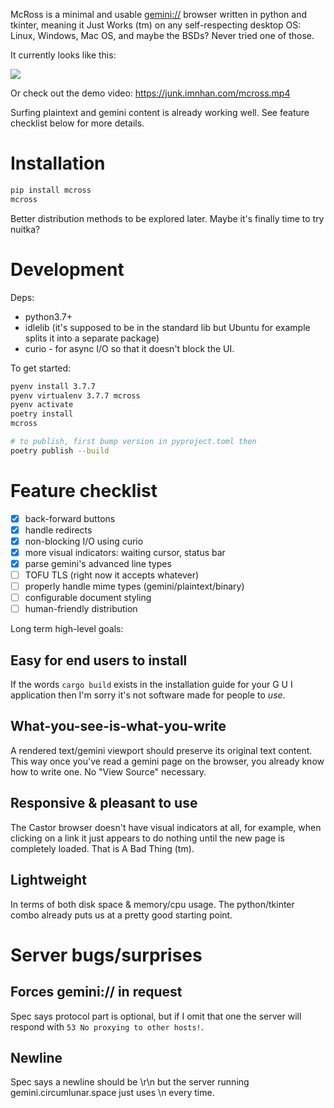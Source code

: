 McRoss is a minimal and usable [gemini://](https://gemini.circumlunar.space/)
browser written in python and tkinter, meaning it Just Works (tm) on any
self-respecting desktop OS: Linux, Windows, Mac OS, and maybe the BSDs?
Never tried one of those.

It currently looks like this:

![](https://junk.imnhan.com/mcross.png)

Or check out the demo video: https://junk.imnhan.com/mcross.mp4

Surfing plaintext and gemini content is already working well.
See feature checklist below for more details.


# Installation

```sh
pip install mcross
mcross
```

Better distribution methods to be explored later.
Maybe it's finally time to try nuitka?


# Development

Deps:

- python3.7+
- idlelib (it's supposed to be in the standard lib but Ubuntu for example
  splits it into a separate package)
- curio - for async I/O so that it doesn't block the UI.

To get started:

```sh
pyenv install 3.7.7
pyenv virtualenv 3.7.7 mcross
pyenv activate
poetry install
mcross

# to publish, first bump version in pyproject.toml then
poetry publish --build
```


# Feature checklist

- [x] back-forward buttons
- [x] handle redirects
- [x] non-blocking I/O using curio
- [x] more visual indicators: waiting cursor, status bar
- [x] parse gemini's advanced line types
- [ ] TOFU TLS (right now it accepts whatever)
- [ ] properly handle mime types (gemini/plaintext/binary)
- [ ] configurable document styling
- [ ] human-friendly distribution

Long term high-level goals:

## Easy for end users to install

If the words `cargo build` exists in the installation guide for your G U I
application then I'm sorry it's not software made for people to _use_.

## What-you-see-is-what-you-write

A rendered text/gemini viewport should preserve its original text content.
This way once you've read a gemini page on the browser, you already know how to
write one. No "View Source" necessary.

## Responsive & pleasant to use

The Castor browser doesn't have visual indicators at all, for example, when
clicking on a link it just appears to do nothing until the new page is
completely loaded. That is A Bad Thing (tm).

## Lightweight

In terms of both disk space & memory/cpu usage.
The python/tkinter combo already puts us at a pretty good starting point.

# Server bugs/surprises

## Forces gemini:// in request

Spec says protocol part is optional, but if I omit that one the server will
respond with `53 No proxying to other hosts!`.

## Newline

Spec says a newline should be \r\n but the server running
gemini.circumlunar.space just uses \n every time.
